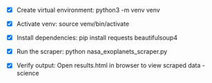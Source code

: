 - [x] Create virtual environment: python3 -m venv venv
- [x] Activate venv: source venv/bin/activate
- [x] Install dependencies: pip install requests beautifulsoup4
- [x] Run the scraper: python nasa_exoplanets_scraper.py
- [x] Verify output: Open results.html in browser to view scraped data
-science

